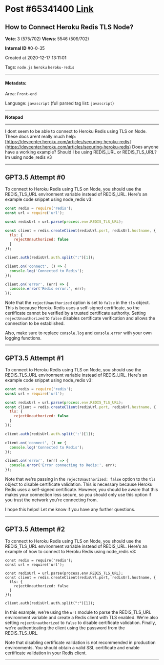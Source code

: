 
# Post \#65341400 [Link](https://stackoverflow.com/questions/65341400/)

## How to Connect Heroku Redis TLS Node?

**Vote**: 3 (575/702) **Views**: 5546 (509/702) 

**Internal ID** \#0-0-35

Created at 2020-12-17 13:11:01

Tags: `node.js` `heroku` `heroku-redis`

----------

#### Metadata:

Area: `Front-end`

Language: `javascript` (full parsed tag list: `javascript`)

----------

**Notepad**


----------

I dont seem to be able to connect to Heroku Redis using TLS on Node.
These docs arent really much help: [https://devcenter.heroku.com/articles/securing-heroku-redis](https://devcenter.heroku.com/articles/securing-heroku-redis)
Does anyone have a working example? Should I be using REDIS_URL or REDIS_TLS_URL?
Im using node_redis v3


----------
        
## GPT3.5 Attempt \#0

To connect to Heroku Redis using TLS on Node, you should use the REDIS_TLS_URL environment variable instead of REDIS_URL. Here's an example code snippet using node_redis v3:

```javascript
const redis = require('redis');
const url = require('url');

const redisUrl = url.parse(process.env.REDIS_TLS_URL);

const client = redis.createClient(redisUrl.port, redisUrl.hostname, {
  tls: {
    rejectUnauthorized: false
  }
});

client.auth(redisUrl.auth.split(":")[1]);

client.on('connect', () => {
  console.log('Connected to Redis');
});

client.on('error', (err) => {
  console.error('Redis error:', err);
});
```

Note that the `rejectUnauthorized` option is set to `false` in the `tls` object. This is because Heroku Redis uses a self-signed certificate, so the certificate cannot be verified by a trusted certificate authority. Setting `rejectUnauthorized` to `false` disables certificate verification and allows the connection to be established.

Also, make sure to replace `console.log` and `console.error` with your own logging functions.

--------

## GPT3.5 Attempt \#1

To connect to Heroku Redis using TLS on Node, you should use the REDIS_TLS_URL environment variable instead of REDIS_URL. Here's an example code snippet using node_redis v3:

```javascript
const redis = require('redis');
const url = require('url');

const redisUrl = url.parse(process.env.REDIS_TLS_URL);
const client = redis.createClient(redisUrl.port, redisUrl.hostname, {
  tls: {
    rejectUnauthorized: false
  }
});

client.auth(redisUrl.auth.split(':')[1]);

client.on('connect', () => {
  console.log('Connected to Redis');
});

client.on('error', (err) => {
  console.error('Error connecting to Redis:', err);
});
```

Note that we're passing in the `rejectUnauthorized: false` option to the `tls` object to disable certificate validation. This is necessary because Heroku Redis uses a self-signed certificate. However, you should be aware that this makes your connection less secure, so you should only use this option if you trust the network you're connecting from.

I hope this helps! Let me know if you have any further questions.

--------

## GPT3.5 Attempt \#2

To connect to Heroku Redis using TLS on Node, you should use the REDIS_TLS_URL environment variable instead of REDIS_URL. Here's an example of how to connect to Heroku Redis using node_redis v3:

```
const redis = require('redis');
const url = require('url');

const redisUrl = url.parse(process.env.REDIS_TLS_URL);
const client = redis.createClient(redisUrl.port, redisUrl.hostname, {
  tls: {
    rejectUnauthorized: false
  }
});

client.auth(redisUrl.auth.split(":")[1]);
```

In this example, we're using the `url` module to parse the REDIS_TLS_URL environment variable and create a Redis client with TLS enabled. We're also setting `rejectUnauthorized` to `false` to disable certificate validation. Finally, we're authenticating the client using the password from the REDIS_TLS_URL.

Note that disabling certificate validation is not recommended in production environments. You should obtain a valid SSL certificate and enable certificate validation in your Redis client.

--------
